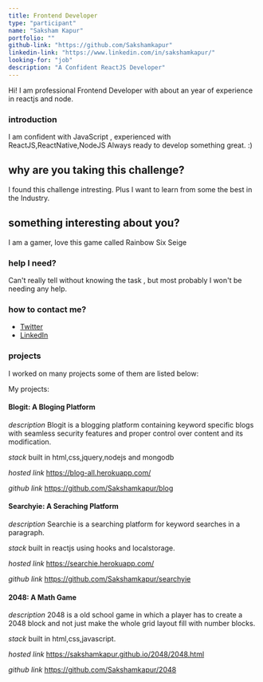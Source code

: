 ```yaml
---
title: Frontend Developer
type: "participant"
name: "Saksham Kapur"
portfolio: ""
github-link: "https://github.com/Sakshamkapur"
linkedin-link: "https://www.linkedin.com/in/sakshamkapur/"
looking-for: "job"
description: "A Confident ReactJS Developer"
---
```


Hi! I am professional Frontend Developer with about an year of experience in reactjs and node.

### introduction

I am confident with JavaScript , experienced with ReactJS,ReactNative,NodeJS
Always ready to develop something great. :)

## why are you taking this challenge?

I found this challenge intresting.
Plus I want to learn from some the best in the Industry.

## something interesting about you?

I am a gamer, love this game called Rainbow Six Seige

### help I need?

Can't really tell without knowing the task , but most probably I
won't be needing any help.

### how to contact me?

- [Twitter](https://twitter.com/Sk04_98)
- [LinkedIn](https://www.linkedin.com/in/sakshamkapur/)

### projects

I worked on many projects some of them are listed below:

My projects:

#### Blogit: A Bloging Platform

_description_ Blogit is a blogging platform containing keyword specific blogs with seamless security features and proper control over content and its modification.

_stack_ built in html,css,jquery,nodejs and mongodb

_hosted link_ https://blog-all.herokuapp.com/ 

_github link_ https://github.com/Sakshamkapur/blog

#### Searchyie: A Seraching Platform

_description_ Searchie is a searching platform for keyword searches in a paragraph.

_stack_ built in reactjs using hooks and localstorage.

_hosted link_ https://searchie.herokuapp.com/ 

_github link_ https://github.com/Sakshamkapur/searchyie

#### 2048: A Math Game

_description_ 2048 is a old school game in which a player has to create a 2048 block and not just make the whole grid layout fill with number blocks.

_stack_ built in html,css,javascript.

_hosted link_  https://sakshamkapur.github.io/2048/2048.html

_github link_ https://github.com/Sakshamkapur/2048
